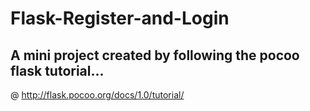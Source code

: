 # Flask-Register-and-Login
## A mini project created by following the pocoo flask tutorial...

@ http://flask.pocoo.org/docs/1.0/tutorial/
